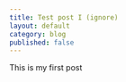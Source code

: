 ```yaml
---
title: Test post I (ignore)
layout: default
category: blog
published: false
---
```


This is my first post
